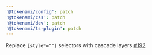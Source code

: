 ```yaml
---
'@tokenami/config': patch
'@tokenami/css': patch
'@tokenami/dev': patch
'@tokenami/ts-plugin': patch
---
```


Replace `[style*=""]` selectors with cascade layers [#192](https://github.com/tokenami/tokenami/pull/192)
